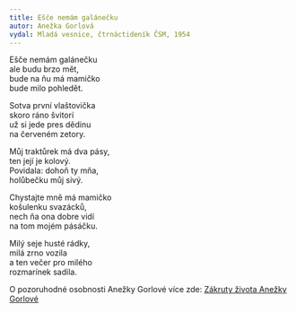 ```yaml
---
title: Ešče nemám galánečku
autor: Anežka Gorlová
vydal: Mladá vesnice, čtrnáctideník ČSM, 1954
---
```


Ešče nemám galánečku   
ale budu brzo mět,    
bude na ňu má mamičko   
bude milo pohledět.

Sotva první vlaštovička   
skoro ráno švitorí    
už si jede pres dědinu   
na červeném zetory.

Můj traktůrek má dva pásy,  
ten její je kolový.  
Povidala: dohoň ty mňa,  
holůbečku můj sivý.

Chystajte mně má mamičko   
košulenku svazácků,  
nech ňa ona dobre vidí   
na tom mojém pásáčku.

Milý seje husté rádky,   
milá zrno vozila    
a ten večer pro milého    
rozmarínek sadila.

O pozoruhodné osobnosti Anežky Gorlové více zde:
[Zákruty života Anežky Gorlové](https://www.kulturni-noviny.cz/nezavisle-vydavatelske-a-medialni-druzstvo/archiv/online/2015/12-2015/550d9bdf7be69)